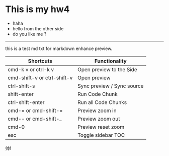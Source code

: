 # This is my hw4
- haha
- hello from the other side
- do you like me ?

---
this is a test md txt for markdown enhance preview.

| Shortcuts                   | Functionality              |
| --------------------------- | -------------------------- |
| cmd-k v or ctrl-k v         | Open preview to the Side   |
| cmd-shift-v or ctrl-shift-v | Open preview               |
| ctrl-shift-s                | Sync preview / Sync source |
| shift-enter                 | Run Code Chunk             |
| ctrl-shift-enter            | Run all Code Chunks        |
| cmd-= or cmd-shift-=        | Preview zoom in            |
| cmd-- or cmd-shift-_        | Preview zoom out           |
| cmd-0                       | Preview reset zoom         |
| esc                         | Toggle sidebar TOC         |

帅!


